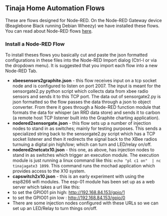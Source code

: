 ## Tinaja Home Automation Flows

These are flows designed for Node-RED.  On the Node-RED Gateway device (Beaglebone Black running Debian Wheezy) we have installed these flows.  You can read about Node-RED flows [here](http://nodered.org/docs/getting-started/second-flow.html "Node-RED Flows").

### Install a Node-RED Flow

To install theses flows you basically cut and paste the json formatted configurations in these files into the Node-RED Import dialog (Ctrl-I or via the dropdown menu).  It is suggested that you import each flow into a new Node-RED Tab.


* **xbeesensors2graphite.json** - this flow receives input on a tcp socket node and is configured to listen on port 2007.  The input is meant for the sensorgate2.py python script which collects data from xbee radio sensors and sends it to this TCP port.  The data out of sensorgate2.py is json formatted so the flow passes the data through a json to object converter.  From there it goes through a Node-RED function module that formats the data for whisper (an RRD data store) and sends it to carbon (a remote host TCP listener built into the Graphite charting application).
* **nodered2sensorgate.json** - this flow sets up a number of injection nodes to stand in as switches; mainly for testing purposes.  This sends a specialized string back to the sensorgate2.py script which has a TCP socket listener and then it redirects the signal back to the XBee radios turnuing a digital pin high/low; which can turn and LED/relay on/off.
* **nodered2netcatx10.json** - this one, as above, has injection nodes to stand in as switches which trigger an execution module.  The execution module is just running a linux command like this: ```echo "pl c1 on"  | nc tinajagate3 1099```.  This command runs the mochad application which provides access to the X10 system.
* **capswitch2x10.json** - this is an early experiment with using the esp8266 wifi modules.  The esp-01 module has been set up as a web server which takes a url like this:
 * to set the GPIO01 pin high: http://192.168.84.153/gpio/1
 * to set the GPIO01 pin low : http://192.168.84.153/gpio/0
 * There are some injection nodes configured with these URLs so we can set up an LED/Relay to turn things on/off.

